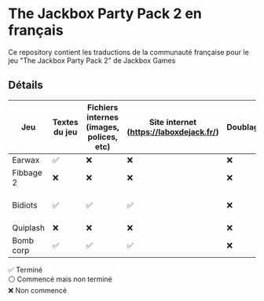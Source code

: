 # The Jackbox Party Pack 2 en français

Ce repository contient les traductions de la communauté française pour le jeu "The Jackbox Party Pack 2" de Jackbox Games

## Détails

| Jeu | Textes du jeu | Fichiers internes (images, polices, etc) |  Site internet (https://laboxdejack.fr/) | Doublage | Crédits |
| ------------- | ------------- | ------------- | ------------- | ------------- | ------------- | 
| Earwax | ✅ | ❌ | ❌ | ❌ | brendaverasoie |
| Fibbage 2  | ❌ | ❌ | ❌ | ❌ | | 
| Bidiots  | ✅ | ✅ | ✅ | ❌ | the_sign_painter, [Alexis](https://github.com/AlexisL61) & [Lamisedaxeh](https://github.com/Lamisedaxeh) |
| Quiplash | ❌ | ❌ | ❌ | ❌ | |
| Bomb corp | ✅ | ✅ | ✅ | ❌ | [Alexis](https://github.com/AlexisL61) |

✅ Terminé</br>
⚪ Commencé mais non terminé</br>
❌ Non commencé

